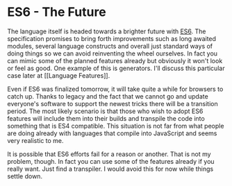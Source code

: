 # ES6 - The Future

The language itself is headed towards a brighter future with [ES6](https://wiki.mozilla.org/ES6_plans). The specification promises to bring forth improvements such as long awaited modules, several language constructs and overall just standard ways of doing things so we can avoid reinventing the wheel ourselves. In fact you can mimic some of the planned features already but obviously it won't look or feel as good. One example of this is generators. I'll discuss this particular case later at [[Language Features]].

Even if ES6 was finalized tomorrow, it will take quite a while for browsers to catch up. Thanks to legacy and the fact that we cannot go and update everyone's software to support the newest tricks there will be a transition period. The most likely scenario is that those who wish to adopt ES6 features will include them into their builds and transpile the code into something that is ES4 compatible. This situation is not far from what people are doing already with languages that compile into JavaScript and seems very realistic to me.

It is possible that ES6 efforts fail for a reason or another. That is not my problem, though. In fact you can use some of the features already if you really want. Just find a transpiler. I would avoid this for now while things settle down.
